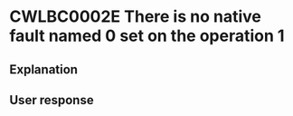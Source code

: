 # CWLBC0002E There is no native fault named 0 set on the operation 1

## Explanation

## User response